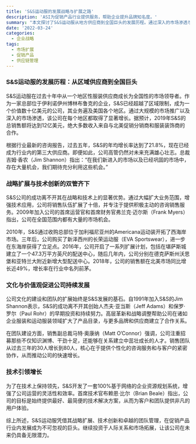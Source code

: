```yaml
---
title: 'S&S运动服的发展战略与扩展之路'
description: 'ASI为促销产品行业提供服务，帮助企业提升品牌知名度。'
summary: "本文探讨了S&S运动服从地方供应商到全国巨头的发展历程。通过深入的市场渗透与跨地区扩张，S&S现已成为促销产品行业的领跑者，凭借其创新战略和卓越团队，实现了显著的市场增长。"
date: '2022-03-24'
categories:
  - 企业战略
tags:
  - 市场扩展
  - 促销产品
  - 供应链管理
---
```


### S&S运动服的发展历程：从区域供应商到全国巨头

S&S运动服在过去十年中从一个地区性服装供应商成长为全国性的市场领导者。作为一家总部位于伊利诺伊州博林布鲁克的企业，S&S已经超越了区域限制，成为一个价值数十亿美元的公司，其业务遍及美国各个地区。通过大规模的市场推广以及深入的市场渗透，该公司在每个地区都取得了显著增长。据预计，2019年S&S的总销售额将达到12亿美元，绝大多数收入来自与北美促销分销商和服装装饰商的合作。

根据行业最新的咨询报告，过去五年，S&S的年均增长率达到了21.8%，现在已经成为行业内的第三大供应商。即便如此，公司高管仍然对未来充满雄心壮志。总裁吉姆·香农（Jim Shannon）指出：“在我们新进入的市场以及已经巩固的市场中，存在大量机会，我们期待充分利用这些机会。”

### 战略扩展与技术创新的双管齐下

S&S公司的成功离不开其在战略和技术上的显著优势。通过大幅扩大业务范围，增强技术应用，公司将销售队伍扩展了十倍，并专注于提供积极主动的咨询销售服务。2009年加入公司的首席运营官和首席财务官弗兰克·迈尔斯（Frank Myers）指出，公司在全国范围内都有大量的市场机会。

2010年，S&S通过收购总部位于加利福尼亚州的Americana运动装开拓了西海岸市场。三年后，公司购买了新泽西州的长荣运动服（EVA Sportswear），进一步在东海岸获得了立足点。2016年，公司开启了一系列扩展计划，包括在堪萨斯城建立了一个47.3万平方英尺的配送中心，随后几年内，公司分别在德克萨斯州沃思堡和亚特兰大附近新增大型配送中心。2018年，公司的销售额在北美市场同比增长近49%，增长率在行业中名列前茅。

### 文化与价值观促进公司持续发展

公司文化的建设和团队的扩展始终是S&S发展的基石。自1991年加入S&S的Jim Shannon表示，S&S的成功离不开其创始人杰夫·亚当斯（Jeff Adams）和保罗·罗尔（Paul Rohr）的早期投资和持续努力。高层革新和战略调整帮助公司在诸如企业服装和运动服装领域扩大了产品目录，与更多品牌和供应商建立了合作关系。

在团队建设方面，销售副总裁马特·奥康纳（Matt O’Connor）强调，公司注重招募那些不仅知识渊博、干劲十足，还能够在关系建立中茁壮成长的人才。销售团队从过去三年的30人增长到80人，核心在于提供个性化的咨询服务和与客户的紧密协作，从而推动公司的快速增长。

### 技术引领增长

为了在技术上保持领先，S&S开发了一套100%基于网络的企业资源规划系统，增强了公司运营的灵活性和效率。首席技术官布赖恩·比尔（Brian Beale）指出，公司的目标是始终提供最好、最简便的技术解决方案，从而为客户和团队提供非凡的用户体验。

综上所述，S&S运动服凭借其战略扩展、技术创新和卓越的团队管理，在促销产品行业内发展成为不可忽视的巨头。继续投资于人际关系和市场拓展，让该公司在未来仍具备无限潜力。